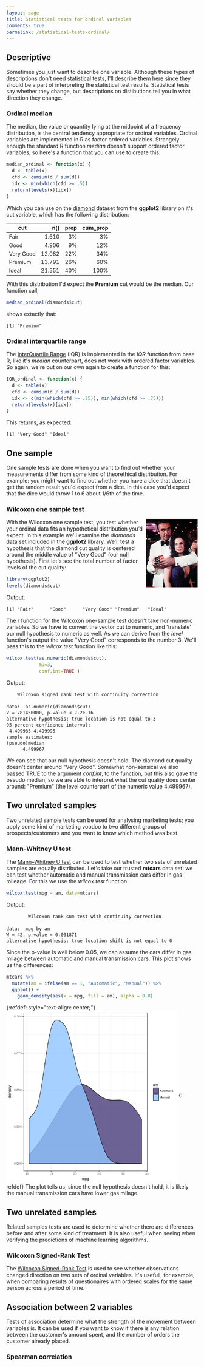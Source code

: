 ```yaml
---
layout: page
title: Statistical tests for ordinal variables
comments: true
permalink: /statistical-tests-ordinal/
---
```


## Descriptive

Sometimes you just want to describe one variable. Although these types of descriptions don't need statistical tests, I'll describe them here since they should be a part of interpreting the statistical test results. Statistical tests say whether they change, but descriptions on distibutions tell you in what direction they change.

### Ordinal median

The median, the value or quantity lying at the midpoint of a frequency distribution, is the central tendency appropriate for ordinal variables. Ordinal variables are implemented in R as factor ordered variables. Strangely enough the standard R function _median_ doesn't support ordered factor variables, so here's a function that you can use to create this:
```r
median_ordinal <- function(x) {
  d <- table(x)
  cfd <- cumsum(d / sum(d))
  idx <- min(which(cfd >= .5))
  return(levels(x)[idx])
}
```
Which you can use on the [diamond](http://ggplot2.tidyverse.org/reference/diamonds.html) dataset from the **ggplot2** library on it's cut variable, which has the following distribution: 

| cut |n()  | prop | cum_prop |
| --- | --: | ---: | ------:  |
| Fair | 1.610 | 3% | 3% |
| Good| 4.906 | 9% | 12% |
| Very Good | 12.082 | 22% | 34% |
| Premium | 13.791 | 26% | 60% |
| Ideal | 21.551| 40% | 100% |

With this distribution I'd expect the **Premium** cut would be the median. Our function call,
```r
median_ordinal(diamonds$cut)
```
shows extactly that:
```
[1] "Premium"
```

### Ordinal interquartile range

The [InterQuartile Range](https://en.wikipedia.org/wiki/Interquartile_range) (IQR) is implemented in the _IQR_ function from base R, like it's _median_ counterpart, does not work with ordered factor variables. So again, we're out on our own again to create a function for this:
```r
IQR_ordinal <- function(x) {
  d <- table(x)
  cfd <- cumsum(d / sum(d))
  idx <- c(min(which(cfd >= .25)), min(which(cfd >= .75)))
  return(levels(x)[idx])
}
```
This returns, as expected:
```
[1] "Very Good" "Ideal" 
```

## One sample

One sample tests are done when you want to find out whether your measurements differ from some kind of theorethical distribution. For example: you might want to find out whether you have a dice that doesn't get the random result you'd expect from a dice. In this case you'd expect that the dice would throw 1 to 6 about 1/6th of the time.

### Wilcoxon one sample test

<img src="/_pages/tutorials/statistical-tests/diamonds-are-forever.jpg" width="136" height="180" align="right"/>

With the Wilcoxon one sample test, you test whether your ordinal data fits an hypothetical distribution you’d expect. In this example we'll examine the _diamonds_ data set included in the **ggplot2** library. We'll test a hypothesis that the diamond cut quality is centered around the middle value of "Very Good" (our null hypothesis). First let's see the total number of factor levels of the cut quality:
```r
library(ggplot2)
levels(diamonds$cut)
```
Output:
```
[1] "Fair"      "Good"      "Very Good" "Premium"   "Ideal"
```
The r function for the Wilcoxon one-sample test doesn't take non-numeric variables. So we have to convert the vector cut to numeric, and 'translate' our null hypothesis to numeric as well. As we can derive from the _level_ function's output the value "Very Good" corresponds to the number 3. We'll pass this to the _wilcox.test_ function like this:
```r
wilcox.test(as.numeric(diamonds$cut), 
            mu=3,
            conf.int=TRUE ) 
```	 
Output:
```
	Wilcoxon signed rank test with continuity correction

data:  as.numeric(diamonds$cut)
V = 781450000, p-value < 2.2e-16
alternative hypothesis: true location is not equal to 3
95 percent confidence interval:
 4.499983 4.499995
sample estimates:
(pseudo)median 
      4.499967
```
We can see that our null hypothesis doesn't hold. The diamond cut quality doesn't center around "Very Good". Somewhat non-sensical we also passed TRUE to the argument _conf.int_, to the function, but this also gave the pseudo median, so we are able to interpret what the cut quality does center around: "Premium" (the level counterpart of the numeric value 4.499967).

## Two unrelated samples

Two unrelated sample tests can be used for analysing marketing tests; you apply some kind of marketing voodoo to two different groups of prospects/customers and you want to know which method was best. 

### Mann-Whitney U test

The [Mann–Whitney U test](https://en.wikipedia.org/wiki/Mann%E2%80%93Whitney_U_test) can be used to test whether two sets of unrelated samples are equally distributed. Let's take our trusted **mtcars** data set: we can test whether automatic and manual transmission cars differ in gas mileage. For this we use the _wilcox.test_ function:
```r
wilcox.test(mpg ~ am, data=mtcars)
```
Output:
```
        Wilcoxon rank sum test with continuity correction 
 
data:  mpg by am 
W = 42, p-value = 0.001871 
alternative hypothesis: true location shift is not equal to 0 
```
Since the p-value is well below 0.05, we can assume the cars differ in gas milage between automatic and manual transmission cars. This plot shows us the differences:
```r
mtcars %>% 
  mutate(am = ifelse(am == 1, "Automatic", "Manual")) %>% 
  ggplot() +
    geom_density(aes(x = mpg, fill = am), alpha = 0.8)
```
{:refdef: style="text-align: center;"}
<img src="cars-mpg-am.png" alt="Image text" width="450" height="455" align="middle"/>
{: refdef}
The plot tells us, since the null hypothesis doesn't hold, it is likely the manual transmission cars have lower gas milage.

## Two unrelated samples

Related samples tests are used to determine whether there are differences before and after some kind of treatment. It is also useful when seeing when verifying the predictions of machine learning algorithms.

### Wilcoxon Signed-Rank Test
 
The [Wilcoxon Signed-Rank Test](https://en.wikipedia.org/wiki/Wilcoxon_signed-rank_test) is used to see whether observations changed direction on two sets of ordinal variables. It's usefull, for example, when comparing results of questionaires with ordered scales for the same person across a period of time.

## Association between 2 variables

Tests of association determine what the strength of the movement between variables is. It can be used if you want to know if there is any relation between the customer's amount spent, and the number of orders the customer already placed. 

### Spearman correlation
